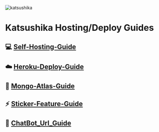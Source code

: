 <img src="https://www.linkpicture.com/q/Katsushika_1.jpeg" alt="katsushika" border="0"></a>
# Katsushika Hosting/Deploy Guides

## 💻 [Self-Hosting-Guide](https://github.com/Issa2001/Katsushika-guides/blob/main/Self-hosting-guides.md)
## ☁️ [Heroku-Deploy-Guide](https://github.com/Issa2001/Katsushika-guides/blob/main/Heroku-Deploy-guide.md) 
## 💚 [Mongo-Atlas-Guide](https://github.com/Issa2001/Katsushika-guides/blob/main/Mongo-Atlas-guide.md)
## ⚡ [Sticker-Feature-Guide](https://github.com/Issa2001/Katsushika-guides/blob/main/Sticker-feature-guide.md)
## 🤖  [ChatBot_Url_Guide](https://github.com/Issa2001/Katsushika-guides/blob/main/Chat_Bot_Url.md)
